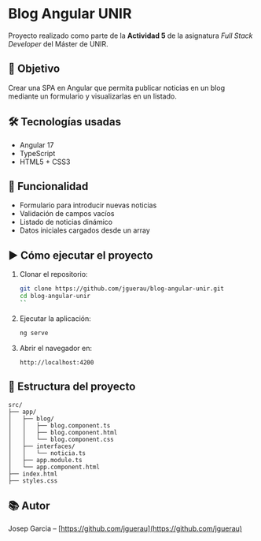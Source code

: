 # Blog Angular UNIR

Proyecto realizado como parte de la **Actividad 5** de la asignatura _Full Stack Developer_ del Máster de UNIR.

## 📌 Objetivo

Crear una SPA en Angular que permita publicar noticias en un blog mediante un formulario y visualizarlas en un listado.

## 🛠️ Tecnologías usadas

- Angular 17
- TypeScript
- HTML5 + CSS3

## 🧩 Funcionalidad

- Formulario para introducir nuevas noticias
- Validación de campos vacíos
- Listado de noticias dinámico
- Datos iniciales cargados desde un array

## ▶️ Cómo ejecutar el proyecto

1. Clonar el repositorio:
   ```bash
   git clone https://github.com/jguerau/blog-angular-unir.git
   cd blog-angular-unir
   ``

2. Ejecutar la aplicación:
   ```bash
   ng serve
   ```

3. Abrir el navegador en:
   ```
   http://localhost:4200
   ```


## 📁 Estructura del proyecto

```
src/
├── app/
│   ├── blog/
│   │   ├── blog.component.ts
│   │   ├── blog.component.html
│   │   └── blog.component.css
│   ├── interfaces/
│   │   └── noticia.ts
│   ├── app.module.ts
│   └── app.component.html
├── index.html
├── styles.css
```

## 📚 Autor

Josep Garcia – [https://github.com/jguerau](https://github.com/jguerau)
